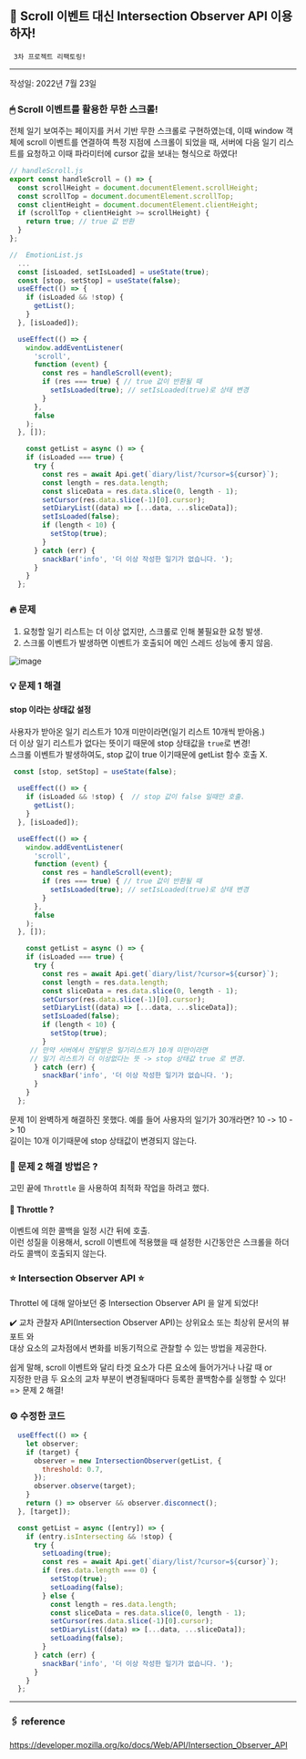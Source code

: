 ## 🚀 Scroll 이벤트 대신 Intersection Observer API 이용하자! 

     3차 프로젝트 리팩토링! 
---

작성일: 2022년 7월 23일

### 🖱 Scroll 이벤트를 활용한 무한 스크롤! 

전체 일기 보여주는 페이지를 커서 기반 무한 스크롤로 구현하였는데, 이때 window 객체에 scroll 이벤트를 연결하여 특정 지점에 스크롤이 되었을 때, 서버에 다음 일기 리스트를 요청하고 이때 파라미터에 cursor 값을 보내는 형식으로 하였다!    

```js
// handleScroll.js
export const handleScroll = () => {
  const scrollHeight = document.documentElement.scrollHeight;
  const scrollTop = document.documentElement.scrollTop;
  const clientHeight = document.documentElement.clientHeight;
  if (scrollTop + clientHeight >= scrollHeight) {
    return true; // true 값 반환
  }
};
```

```js
//  EmotionList.js
  ...
  const [isLoaded, setIsLoaded] = useState(true); 
  const [stop, setStop] = useState(false);   
  useEffect(() => {
    if (isLoaded && !stop) { 
      getList();
    }
  }, [isLoaded]);

  useEffect(() => {
    window.addEventListener(
      'scroll',
      function (event) {
        const res = handleScroll(event);
        if (res === true) { // true 값이 반환될 때 
          setIsLoaded(true); // setIsLoaded(true)로 상태 변경
        }
      },
      false
    );
  }, []);

    const getList = async () => {
    if (isLoaded === true) {
      try {
        const res = await Api.get(`diary/list/?cursor=${cursor}`);
        const length = res.data.length;
        const sliceData = res.data.slice(0, length - 1);
        setCursor(res.data.slice(-1)[0].cursor);
        setDiaryList((data) => [...data, ...sliceData]);
        setIsLoaded(false);
        if (length < 10) {
          setStop(true);
        }
      } catch (err) {
        snackBar('info', '더 이상 작성한 일기가 없습니다. ');
      }
    }
  };
```
### 🔥 문제 
1. 요청할 일기 리스트는 더 이상 없지만, 스크롤로 인해 불필요한 요청 발생.
2. 스크롤 이벤트가 발생하면 이벤트가 호출되어 메인 스레드 성능에 좋지 않음.

![image](https://user-images.githubusercontent.com/89979344/180594160-9010a01e-fb4a-4678-846b-d1d4cae8cda0.png)


### 💡 문제 1 해결
#### stop 이라는 상태값 설정 
사용자가 받아온 일기 리스트가 10개 미만이라면(일기 리스트 10개씩 받아옴.)   
더 이상 일기 리스트가 없다는 뜻이기 때문에 stop 상태값을 `true`로 변경!   
스크롤 이벤트가 발생하여도, stop 값이 true 이기때문에 getList 함수 호출 X.
```js
 const [stop, setStop] = useState(false); 
  
  useEffect(() => {
    if (isLoaded && !stop) {  // stop 값이 false 일때만 호출.
      getList();
    }
  }, [isLoaded]);

  useEffect(() => {
    window.addEventListener(
      'scroll',
      function (event) {
        const res = handleScroll(event);
        if (res === true) { // true 값이 반환될 때 
          setIsLoaded(true); // setIsLoaded(true)로 상태 변경
        }
      },
      false
    );
  }, []);

    const getList = async () => {
    if (isLoaded === true) {
      try {
        const res = await Api.get(`diary/list/?cursor=${cursor}`);
        const length = res.data.length;
        const sliceData = res.data.slice(0, length - 1);
        setCursor(res.data.slice(-1)[0].cursor);
        setDiaryList((data) => [...data, ...sliceData]);
        setIsLoaded(false);
        if (length < 10) {
          setStop(true);
        } 
     // 만약 서버에서 전달받은 일기리스트가 10개 미만이라면
     // 일기 리스트가 더 이상없다는 뜻 -> stop 상태값 true 로 변경. 
      } catch (err) {
        snackBar('info', '더 이상 작성한 일기가 없습니다. ');
      }
    }
  };
```

문제 1이 완벽하게 해결하진 못했다. 
예를 들어 사용자의 일기가 30개라면? 10 -> 10 -> 10  
길이는 10개 이기때문에 stop 상태값이 변경되지 않는다. 

### 🤔 문제 2 해결 방법은 ?     
      
고민 끝에 `Throttle` 을 사용하여 최적화 작업을 하려고 했다.      

#### 📍 Throttle ?   

이벤트에 의한 콜백을 일정 시간 뒤에 호출.     
이런 성질을 이용해서, scroll 이벤트에 적용했을 때 설정한 시간동안은 스크롤을 하더라도 
콜백이 호출되지 않는다.        

### ⭐️ Intersection Observer API ⭐️  

Throttel 에 대해 알아보던 중 Intersection Observer API 을 알게 되었다!

✔️ 교차 관찰자 API(Intersection Observer API)는 상위요소 또는 최상위 문서의 뷰포트  와      
대상 요소의 교차점에서 변화를 비동기적으로 관찰할 수 있는 방법을 제공한다.  

쉽게 말해, scroll 이벤트와 달리 타겟 요소가 다른 요소에 들어가거나 나갈 때 or      
지정한 만큼 두 요소의 교차 부분이 변경될때마다 등록한 콜백함수를 실행할 수 있다!   
=> 문제 2 해결!    

### ⚙️ 수정한 코드
```js
  useEffect(() => {
    let observer;
    if (target) {
      observer = new IntersectionObserver(getList, {
        threshold: 0.7,
      });
      observer.observe(target);
    }
    return () => observer && observer.disconnect();
  }, [target]);

  const getList = async ([entry]) => {
    if (entry.isIntersecting && !stop) {
      try {
        setLoading(true);
        const res = await Api.get(`diary/list/?cursor=${cursor}`);
        if (res.data.length === 0) {
          setStop(true);
          setLoading(false);
        } else {
          const length = res.data.length;
          const sliceData = res.data.slice(0, length - 1);
          setCursor(res.data.slice(-1)[0].cursor);
          setDiaryList((data) => [...data, ...sliceData]);
          setLoading(false);
        }
      } catch (err) {
        snackBar('info', '더 이상 작성한 일기가 없습니다. ');
      }
    }
  };
```

---
### 🖇 reference 

https://developer.mozilla.org/ko/docs/Web/API/Intersection_Observer_API
